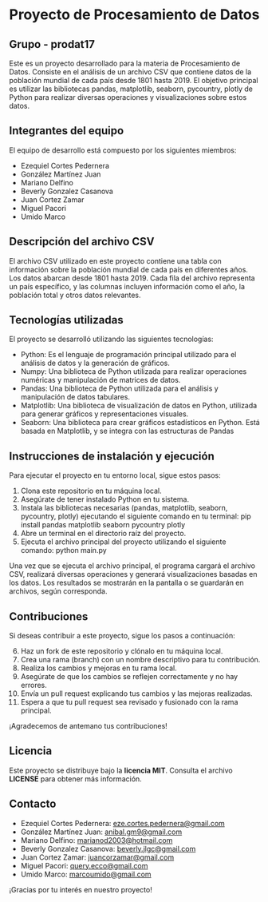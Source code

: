 # __Proyecto de Procesamiento de Datos__
## __Grupo - prodat17__

Este es un proyecto desarrollado para la materia de Procesamiento de Datos. Consiste en el análisis de un archivo CSV que contiene datos de la población mundial de cada país desde 1801 hasta 2019. El objetivo principal es utilizar las bibliotecas pandas, matplotlib, seaborn, pycountry, plotly de Python para realizar diversas operaciones y visualizaciones sobre estos datos.

## **Integrantes del equipo**

El equipo de desarrollo está compuesto por los siguientes miembros:

- Ezequiel Cortes Pedernera
- González Martínez Juan
- Mariano Delfino
- Beverly Gonzalez Casanova
- Juan Cortez Zamar
- Miguel Pacori
- Umido Marco

## **Descripción del archivo CSV**

El archivo CSV utilizado en este proyecto contiene una tabla con información sobre la población mundial de cada país en diferentes años. Los datos abarcan desde 1801 hasta 2019. Cada fila del archivo representa un país específico, y las columnas incluyen información como el año, la población total y otros datos relevantes.

## **Tecnologías utilizadas**

El proyecto se desarrolló utilizando las siguientes tecnologías:

- Python: Es el lenguaje de programación principal utilizado para el análisis de datos y la generación de gráficos.
- Numpy: Una biblioteca de Python utilizada para realizar operaciones numéricas y manipulación de matrices de datos.
- Pandas: Una biblioteca de Python utilizada para el análisis y manipulación de datos tabulares.
- Matplotlib: Una biblioteca de visualización de datos en Python, utilizada para generar gráficos y representaciones visuales.
- Seaborn:  Una biblioteca para crear gráficos estadísticos en Python. Está basada en Matplotlib, y se integra con las estructuras de Pandas

## **Instrucciones de instalación y ejecución**

Para ejecutar el proyecto en tu entorno local, sigue estos pasos:

1. Clona este repositorio en tu máquina local.
2. Asegúrate de tener instalado Python en tu sistema.
3. Instala las bibliotecas necesarias (pandas, matplotlib, seaborn, pycountry, plotly) ejecutando el siguiente comando en tu terminal:
pip install pandas matplotlib seaborn pycountry plotly
4. Abre un terminal en el directorio raíz del proyecto.
5. Ejecuta el archivo principal del proyecto utilizando el siguiente comando:
python main.py

Una vez que se ejecuta el archivo principal, el programa cargará el archivo CSV, realizará diversas operaciones y generará visualizaciones basadas en los datos. Los resultados se mostrarán en la pantalla o se guardarán en archivos, según corresponda.

## **Contribuciones**

Si deseas contribuir a este proyecto, sigue los pasos a continuación:

6. Haz un fork de este repositorio y clónalo en tu máquina local.
7. Crea una rama (branch) con un nombre descriptivo para tu contribución.
8. Realiza los cambios y mejoras en tu rama local.
9. Asegúrate de que los cambios se reflejen correctamente y no hay errores.
10. Envía un pull request explicando tus cambios y las mejoras realizadas.
11. Espera a que tu pull request sea revisado y fusionado con la rama principal.

¡Agradecemos de antemano tus contribuciones!

## **Licencia**

Este proyecto se distribuye bajo la **licencia MIT**. Consulta el archivo **LICENSE** para obtener más información.

## **Contacto**

- Ezequiel Cortes Pedernera: eze.cortes.pedernera@gmail.com
- González Martínez Juan: anibal.gm9@gmail.com
- Mariano Delfino: marianod2003@hotmail.com
- Beverly Gonzalez Casanova: beverly.jlgc@gmail.com
- Juan Cortez Zamar: juancorzamar@gmail.com
- Miguel Pacori: query.ecco@gmail.com
- Umido Marco: marcoumido@gmail.com

¡Gracias por tu interés en nuestro proyecto!

